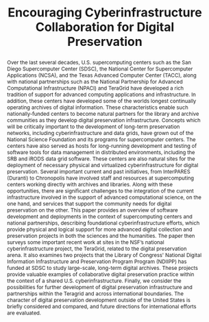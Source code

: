 ---
abstract: 'Over the last several decades, U.S. supercomputing centers such as the
  San Diego Supercomputer Center (SDSC), the National Center for Supercomputer Applications
  (NCSA), and the Texas Advanced Computer Center (TACC), along with national partnerships
  such as the National Partnership for Advanced Computational Infrastructure (NPACI)
  and TeraGrid have developed a rich tradition of support for advanced computing applications
  and infrastructure. In addition, these centers have developed some of the worlds
  longest continually operating archives of digital information. These characteristics
  enable such nationally-funded centers to become natural partners for the library
  and archive communities as they develop digital preservation infrastructure. Concepts
  which will be critically important to the development of long-term preservation
  networks, including cyberinfrastructure and data grids, have grown out of the National
  Science Foundation and its programs for supercomputer centers. The centers have
  also served as hosts for long-running development and testing of software tools
  for data management in distributed environments, including the SRB and iRODS data
  grid software. These centers are also natural sites for the deployment of necessary
  physical and virtualized cyberinfrastructure for digital preservation. Several important
  current and past initiatives, from InterPARES (Duranti) to Chronopolis have involved
  staff and resources at supercomputing centers working directly with archives and
  libraries.

  Along with these opportunities, there are significant challenges to the integration
  of the current infrastructure involved in the support of advanced computational
  science, on the one hand, and services that support the community needs for digital
  preservation on the other. This paper provides an overview of software development
  and deployments in the context of supercomputing centers and national partnerships,
  describing foundational cyberinfrastructure efforts, which provide physical and
  logical support for more advanced digital collection and preservation projects in
  both the sciences and the humanities. The paper then surveys some important recent
  work at sites in the NSF’s national cyberinfrastructure project, the TeraGrid, related
  to the digital preservation arena. It also examines two projects that the Library
  of Congress'' National Digital Information Infrastructure and Preservation Program
  Program (NDIIPP) has funded at SDSC to study large-scale, long-term digital archives.
  These projects provide valuable examples of collaborative digital preservation practice
  within the context of a shared U.S. cyberinfrastructure.

  Finally, we consider the possibilities for further development of digital preservation
  infrastructure and partnerships within the Teragrid and across international boundaries.
  The character of digital preservation development outside of the United States is
  briefly considered and compared, and future directions for international efforts
  are evaluated.'
creators:
- Jordan, Christopher
- McDonald, Robert H.
- Kozbial, Ardys
- Minor, David
date: null
document_url: https://services.phaidra.univie.ac.at/api/object/o:294168/download
grand_parent: iPRES
institutions: []
keywords:
- london
landing_page_url: https://phaidra.univie.ac.at/o:294168
language: eng
layout: publication
license: CC BY-SA 3.0 AT
notes_url: null
parent: iPRES 2008
presentation_url: null
publication_type: paper
size: 47176
source_name: iPRES
title: Encouraging Cyberinfrastructure Collaboration for Digital Preservation
year: 2008
---